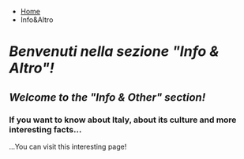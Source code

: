 <ul class="breadcrumb">
  <li><a href="index.html">Home</a></li>
  <li>Info&Altro</li>
</ul>

<h1><i>Benvenuti nella sezione <strong>"Info & Altro"</strong>!</i></h1>

<h2><i>Welcome to the <strong>"Info & Other"</strong> section!</i></h2>


<h3>If you want to know about Italy, about its culture and more interesting facts...</h3>
<p> ...You can visit this interesting <a href:"https://www.livescience.com/44376-italian-culture.html">page</a>!</p>
